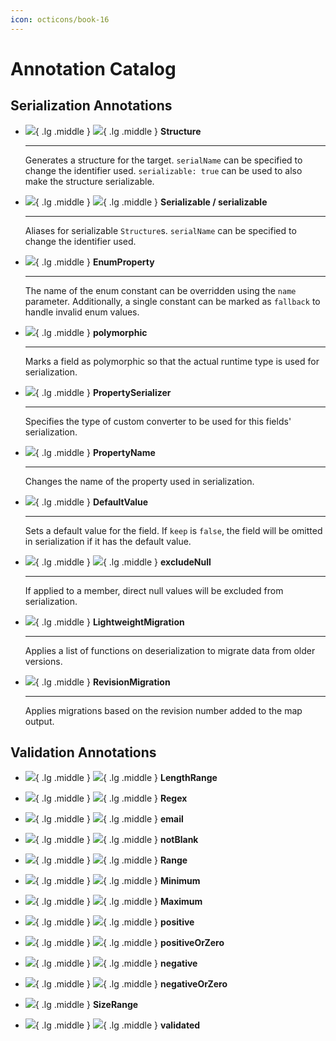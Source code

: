 ```yaml
---
icon: octicons/book-16
---
```


# Annotation Catalog
## Serialization Annotations
<div class="grid cards" markdown>

-   ![](https://img.shields.io/badge/class-seagreen){ .lg .middle }
    ![](https://img.shields.io/badge/enum-orange){ .lg .middle }
    __Structure__

    ---
    Generates a structure for the target. `serialName` can be specified to change the identifier used.
    `serializable: true` can be used to also make the structure serializable.

-   ![](https://img.shields.io/badge/class-seagreen){ .lg .middle }
    ![](https://img.shields.io/badge/enum-orange){ .lg .middle }
    __Serializable / serializable__

    ---
    Aliases for serializable `Structure`s. `serialName` can be specified to change the identifier used.

-   ![](https://img.shields.io/badge/enum--constant-orange){ .lg .middle }
    __EnumProperty__

    ---
    The name of the enum constant can be overridden using the `name` parameter. Additionally,
    a single constant can be marked as `fallback` to handle invalid enum values.

-   ![](https://img.shields.io/badge/property-blue){ .lg .middle }
    __polymorphic__

    ---
    Marks a field as polymorphic so that the actual runtime type is used for serialization.

-   ![](https://img.shields.io/badge/property-blue){ .lg .middle }
    __PropertySerializer__

    ---
    Specifies the type of custom converter to be used for this fields' serialization.

-   ![](https://img.shields.io/badge/property-blue){ .lg .middle }
    __PropertyName__

    ---
    Changes the name of the property used in serialization.

-   ![](https://img.shields.io/badge/property-blue){ .lg .middle }
    __DefaultValue__

    ---
    Sets a default value for the field. If `keep` is `false`, the field will be omitted in serialization if it has the default value.

-   ![](https://img.shields.io/badge/class-seagreen){ .lg .middle }
    ![](https://img.shields.io/badge/property-blue){ .lg .middle }
    __excludeNull__

    ---
    If applied to a member, direct null values will be excluded from serialization.

-   ![](https://img.shields.io/badge/class-seagreen){ .lg .middle }
    __LightweightMigration__

    ---
    Applies a list of functions on deserialization to migrate data from older versions.

-   ![](https://img.shields.io/badge/class-seagreen){ .lg .middle }
    __RevisionMigration__

    ---
    Applies migrations based on the revision number added to the map output.

</div>

## Validation Annotations
<div class="grid cards" markdown>

-   ![](https://img.shields.io/badge/string-seagreen){ .lg .middle }
    ![](https://img.shields.io/badge/or-many-slategray){ .lg .middle }
    __LengthRange__
-   ![](https://img.shields.io/badge/string-seagreen){ .lg .middle }
    ![](https://img.shields.io/badge/or-many-slategray){ .lg .middle }
    __Regex__
-   ![](https://img.shields.io/badge/string-seagreen){ .lg .middle }
    ![](https://img.shields.io/badge/or-many-slategray){ .lg .middle }
    __email__
-   ![](https://img.shields.io/badge/string-seagreen){ .lg .middle }
    ![](https://img.shields.io/badge/or-many-slategray){ .lg .middle }
    __notBlank__

-   ![](https://img.shields.io/badge/num-blue){ .lg .middle }
    ![](https://img.shields.io/badge/or-many-slategray){ .lg .middle }
    __Range__
-   ![](https://img.shields.io/badge/num-blue){ .lg .middle }
    ![](https://img.shields.io/badge/or-many-slategray){ .lg .middle }
    __Minimum__
-   ![](https://img.shields.io/badge/num-blue){ .lg .middle }
    ![](https://img.shields.io/badge/or-many-slategray){ .lg .middle }
    __Maximum__
-   ![](https://img.shields.io/badge/num-blue){ .lg .middle }
    ![](https://img.shields.io/badge/or-many-slategray){ .lg .middle }
    __positive__
-   ![](https://img.shields.io/badge/num-blue){ .lg .middle }
    ![](https://img.shields.io/badge/or-many-slategray){ .lg .middle }
    __positiveOrZero__
-   ![](https://img.shields.io/badge/num-blue){ .lg .middle }
    ![](https://img.shields.io/badge/or-many-slategray){ .lg .middle }
    __negative__
-   ![](https://img.shields.io/badge/num-blue){ .lg .middle }
    ![](https://img.shields.io/badge/or-many-slategray){ .lg .middle }
    __negativeOrZero__
-   ![](https://img.shields.io/badge/iterable-slategray){ .lg .middle }
    __SizeRange__
-   ![](https://img.shields.io/badge/any-red){ .lg .middle }
    ![](https://img.shields.io/badge/or-many-slategray){ .lg .middle }
    __validated__

</div>